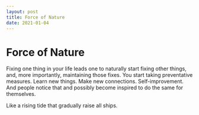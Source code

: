 ```yaml
---
layout: post
title: Force of Nature
date: 2021-01-04
---
```


# Force of Nature

Fixing one thing in your life leads one to naturally start fixing other things, and, more importantly, maintaining those fixes. You start taking preventative measures. Learn new things. Make new connections. Self-improvement. And people notice that and possibly become inspired to do the same for themselves.

Like a rising tide that gradually raise all ships.
